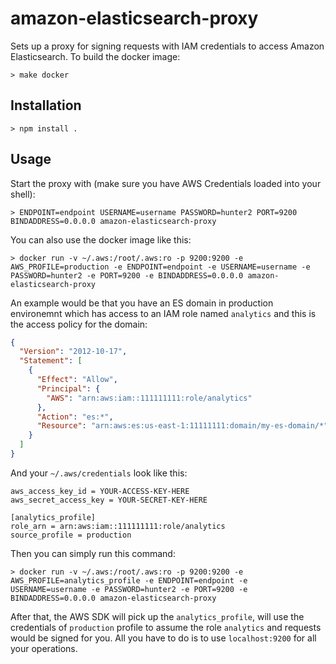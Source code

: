 # amazon-elasticsearch-proxy

Sets up a proxy for signing requests with IAM credentials to access Amazon Elasticsearch. To build the docker image:

```shell
> make docker
```

## Installation

```shell
> npm install .
```

## Usage

Start the proxy with (make sure you have AWS Credentials loaded into your shell):

```shell
> ENDPOINT=endpoint USERNAME=username PASSWORD=hunter2 PORT=9200 BINDADDRESS=0.0.0.0 amazon-elasticsearch-proxy
```

You can also use the docker image like this:

```shell
> docker run -v ~/.aws:/root/.aws:ro -p 9200:9200 -e AWS_PROFILE=production -e ENDPOINT=endpoint -e USERNAME=username -e PASSWORD=hunter2 -e PORT=9200 -e BINDADDRESS=0.0.0.0 amazon-elasticsearch-proxy
```

An example would be that you have an ES domain in production environemnt which has access to an IAM role named `analytics` and this is the access policy 
for the domain:

```json
{
  "Version": "2012-10-17",
  "Statement": [
    {
      "Effect": "Allow",
      "Principal": {
        "AWS": "arn:aws:iam::111111111:role/analytics"
      },
      "Action": "es:*",
      "Resource": "arn:aws:es:us-east-1:11111111:domain/my-es-domain/*"
    }
  ]
}
```

And your `~/.aws/credentials` look like this:

```[production]
aws_access_key_id = YOUR-ACCESS-KEY-HERE
aws_secret_access_key = YOUR-SECRET-KEY-HERE

[analytics_profile]
role_arn = arn:aws:iam::111111111:role/analytics
source_profile = production
```

Then you can simply run this command:

```shell
> docker run -v ~/.aws:/root/.aws:ro -p 9200:9200 -e AWS_PROFILE=analytics_profile -e ENDPOINT=endpoint -e USERNAME=username -e PASSWORD=hunter2 -e PORT=9200 -e BINDADDRESS=0.0.0.0 amazon-elasticsearch-proxy
```

After that, the AWS SDK will pick up the `analytics_profile`, will use the credentials of `production` profile to assume the role `analytics` and requests would be 
signed for you. All you have to do is to use `localhost:9200` for all your operations.

